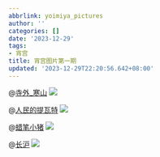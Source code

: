 ```yaml
---
abbrlink: yoimiya_pictures
author: ''
categories: []
date: '2023-12-29'
tags:
- 宵宫
title: 宵宫图片第一期
updated: '2023-12-29T22:20:56.642+08:00'
---
```

@[寺外_寒山](https://yilantingfeng18102.lofter.com/)
<img src="https://imglf5.lf127.net/img/d48b327e9f36a53b/SUpFd3pLQVlOdDlLV0JpU0kwZTdwdytVTTd1VXFFUTAxaXRxMUJVNjA2VT0.png">

@[人民的提瓦特](https://xinjinjumin6918410.lofter.com/)
<img src="https://imglf3.lf127.net/img/32611c7a9113be03/bHNnNk8zdGpGcUU1N2QxMDFCSW1EUzhGdU9TSG8vMFFZQnJOQTVhMlVyQT0.jpg">

@[蜡笔小猪](https://1655722605.lofter.com/)
<img src="https://imglf5.lf127.net/img/3ec61e8849fe415a/czF0L3lMTldpeUVHNDE0b3BvWDEwY2dIUUlCc3BHaFYzSzQ3b0JpRlVVOD0.png">

@[长沪](https://xinjinjumin2373429.lofter.com/)
<img src="https://imglf5.lf127.net/img/e2d4f1729db5ab47/aHlCcW5XMUhvUFpZL2V0VXJvNTU3SjFIVkdmSzVWYjdCVEJ3ZUVvQjduUT0.jpg">


